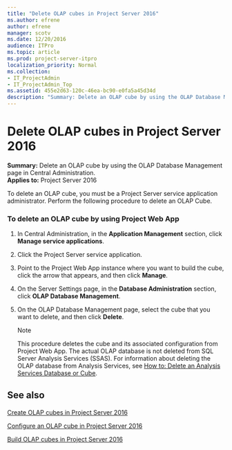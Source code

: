 ```yaml
---
title: "Delete OLAP cubes in Project Server 2016"
ms.author: efrene
author: efrene
manager: scotv
ms.date: 12/20/2016
audience: ITPro
ms.topic: article
ms.prod: project-server-itpro
localization_priority: Normal
ms.collection:
- IT_ProjectAdmin
- IT_ProjectAdmin_Top
ms.assetid: 455e2d63-120c-46ea-bc90-e0fa5a45d34d
description: "Summary: Delete an OLAP cube by using the OLAP Database Management page in Central Administration."
---
```


# Delete OLAP cubes in Project Server 2016
 
 **Summary:** Delete an OLAP cube by using the OLAP Database Management page in Central Administration.<br/>
**Applies to:** Project Server 2016
  
To delete an OLAP cube, you must be a Project Server service application administrator. Perform the following procedure to delete an OLAP Cube.
  
### To delete an OLAP cube by using Project Web App

1. In Central Administration, in the **Application Management** section, click **Manage service applications**.
    
2. Click the Project Server service application.
    
3. Point to the Project Web App instance where you want to build the cube, click the arrow that appears, and then click **Manage**.
    
4. On the Server Settings page, in the **Database Administration** section, click **OLAP Database Management**.
    
5. On the OLAP Database Management page, select the cube that you want to delete, and then click **Delete**.
    
    > [!NOTE]
    > This procedure deletes the cube and its associated configuration from Project Web App. The actual OLAP database is not deleted from SQL Server Analysis Services (SSAS). For information about deleting the OLAP database from Analysis Services, see [How to: Delete an Analysis Services Database or Cube](https://go.microsoft.com/fwlink/p/?LinkId=212797). 
  
## See also

#### 

[Create OLAP cubes in Project Server 2016](create-olap-cubes-in-project-server-2016.md)
  
[Configure an OLAP cube in Project Server 2016](configure-an-olap-cube-in-project-server-2016.md)
  
[Build OLAP cubes in Project Server 2016](build-olap-cubes-in-project-server-2016.md)


